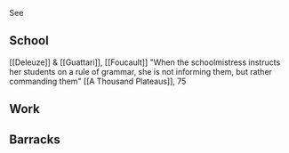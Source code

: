 
See

## School
[[Deleuze]] & [[Guattari]], [[Foucault]]
"When the schoolmistress instructs her students on a rule of grammar, she is not informing them, but rather commanding them" [[A Thousand Plateaus]], 75

## Work

## Barracks 
